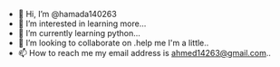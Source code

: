 - 👋 Hi, I’m @hamada140263
- 👀 I’m interested in learning more...
- 🌱 I’m currently learning python...
- 💞️ I’m looking to collaborate on .help me I'm a little..
- 📫 How to reach me my email address is ahmed14263@gmail.com..

<!---
hamada140263/hamada140263 is a ✨ special ✨ repository because its `README.md` (this file) appears on your GitHub profile.
You can click the Preview link to take a look at your changes.
--->
